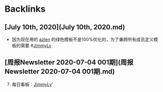 
# Backlinks
## [July 10th, 2020](July 10th, 2020.md)
- 因为现在用的 [azlen](azlen.md) 的绿色模板不是100%优化的，为了兼顾所有成员定义模板的需要 #[JimmyLv](JimmyLv.md)

## [周报Newsletter 2020-07-04 001期](周报Newsletter 2020-07-04 001期.md)

7. 每日看板：[JimmyLv](JimmyLv.md)'


